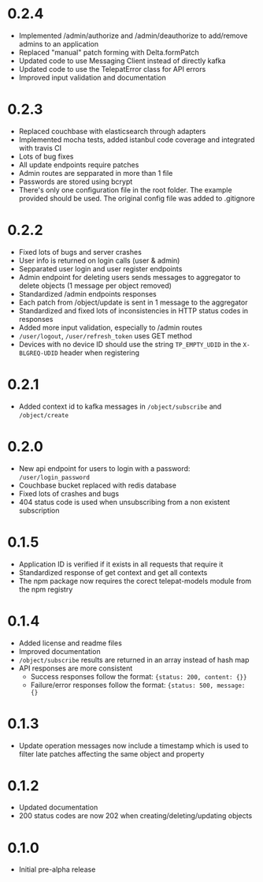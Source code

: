 # 0.2.4

* Implemented /admin/authorize and /admin/deauthorize to add/remove admins to an application
* Replaced "manual" patch forming with Delta.formPatch
* Updated code to use Messaging Client instead of directly kafka
* Updated code to use the TelepatError class for API errors
* Improved input validation and documentation

# 0.2.3

* Replaced couchbase with elasticsearch through adapters
* Implemented mocha tests, added istanbul code coverage and integrated with travis CI
* Lots of bug fixes
* All update endpoints require patches
* Admin routes are sepparated in more than 1 file
* Passwords are stored using bcrypt
* There's only one configuration file in the root folder. The example provided should be used. The original config file
was added to .gitignore

# 0.2.2

* Fixed lots of bugs and server crashes
* User info is returned on login calls (user & admin)
* Sepparated user login and user register endpoints
* Admin endpoint for deleting users sends messages to aggregator to delete objects (1 message per object removed)
* Standardized /admin endpoints responses
* Each patch from /object/update is sent in 1 message to the aggregator
* Standardized and fixed lots of inconsistencies in HTTP status codes in responses
* Added more input validation, especially to /admin routes
* `/user/logout`, `/user/refresh_token` uses GET method
* Devices with no device ID should use the string `TP_EMPTY_UDID` in the `X-BLGREQ-UDID` header when registering

# 0.2.1

* Added context id to kafka messages in `/object/subscribe` and `/object/create`

# 0.2.0

* New api endpoint for users to login with a password: `/user/login_password`
* Couchbase bucket replaced with redis database
* Fixed lots of crashes and bugs
* 404 status code is used when unsubscribing from a non existent subscription

# 0.1.5

* Application ID is verified if it exists in all requests that require it
* Standardized response of get context and get all contexts
* The npm package now requires the corect telepat-models module from the npm registry

# 0.1.4

* Added license and readme files
* Improved documentation
* `/object/subscribe` results are returned in an array instead of hash map
* API responses are more consistent
	* Success responses follow the format: `{status: 200, content: {}}`
	* Failure/error responses follow the format: `{status: 500, message: {}`

# 0.1.3

* Update operation messages now include a timestamp which is used to filter late patches affecting the same object and
property

# 0.1.2

* Updated documentation
* 200 status codes are now 202 when creating/deleting/updating objects

# 0.1.0

* Initial pre-alpha release
